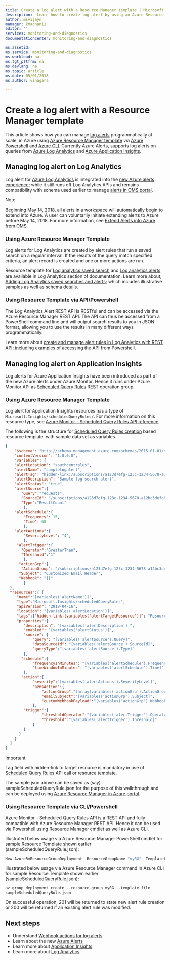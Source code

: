 ```yaml
---
title: Create a log alert with a Resource Manager template | Microsoft Docs
description:  Learn how to create log alert by using an Azure Resource Manager template and API.
author: msvijayn
manager: kmadnani1
editor: ''
services: monitoring-and-diagnostics
documentationcenter: monitoring-and-diagnostics

ms.assetid: 
ms.service: monitoring-and-diagnostics
ms.workload: na
ms.tgt_pltfrm: na
ms.devlang: na
ms.topic: article
ms.date: 05/01/2018
ms.author: vinagara

---
```


# Create a log alert with a Resource Manager template
This article shows how you can manage [log alerts](monitor-alerts-unified-log.md) programmatically at scale, in Azure using [Azure Resource Manager template](..//azure-resource-manager/resource-group-authoring-templates.md) via [Azure Powershell](../azure-resource-manager/resource-group-template-deploy.md) and [Azure CLI](../azure-resource-manager/resource-group-template-deploy-cli.md). Currently Azure Alerts, supports log alerts on queries from [Azure Log Analytics](../log-analytics/log-analytics-tutorial-viewdata.md) and [Azure Application Insights](../application-insights/app-insights-analytics-tour.md).

## Managing log alert on Log Analytics
Log alert for [Azure Log Analytics](../log-analytics/log-analytics-tutorial-viewdata.md) is integrated into the [new Azure alerts experience](monitoring-overview-unified-alerts.md); while it still runs off Log Analytics APIs and remains compatibility with schema used earlier to manage [alerts in OMS portal](..//log-analytics/log-analytics-alerts-creating.md).

> [!NOTE]
> Beginning May 14, 2018, all alerts in a workspace will automatically begin to extend into Azure. A user can voluntarily initiate extending alerts to Azure before May 14, 2018. For more information, see [Extend Alerts into Azure from OMS](monitoring-alerts-extend.md). 

### Using Azure Resource Manager Template
Log alerts for Log Analytics are created by alert rules that run a saved search on a regular interval. If the results of the query match specified criteria, an alert record is created and one or more actions are run. 

Resource template for [Log analytics saved search](../log-analytics/log-analytics-log-searches.md) and [Log analytics alerts](../log-analytics/log-analytics-alerts.md) are available in Log Analytics section of documentation. Learn more about, [Adding Log Analytics saved searches and alerts](../operations-management-suite/operations-management-suite-solutions-resources-searches-alerts.md); which includes illustrative samples as well as schema details.

### Using Resource Template via API/Powershell
The Log Analytics Alert REST API is RESTful and can be accessed via the Azure Resource Manager REST API. The API can thus be accessed from a PowerShell command line and will output search results to you in JSON format, allowing you to use the results in many different ways programmatically.

Learn more  about [create and manage alert rules in Log Analytics with REST API](../log-analytics/log-analytics-api-alerts.md); including examples of accessing the API from Powershell.

## Managing log alert on Application Insights
Log alerts for Azure Application Insights have been introduced as part of the new Azure alerts under Azure Monitor. Hence it runs under Azure Monitor API as [Scheduled Query Rules](https://docs.microsoft.com/en-us/rest/api/monitor/scheduledqueryrules/) REST operation group.

### Using Azure Resource Manager Template
Log alert for Application Insights resources has a type of `Microsoft.Insights/scheduledQueryRules/`. For more information on this resource type, see [Azure Monitor - Scheduled Query Rules API reference](https://docs.microsoft.com/en-us/rest/api/monitor/scheduledqueryrules/).

The following is the structure for [Scheduled Query Rules creation](https://docs.microsoft.com/en-us/rest/api/monitor/scheduledqueryrules/createorupdate) based resource template, with sample data set as variables.

```json
{
    "$schema": "http://schema.management.azure.com/schemas/2015-01-01/deploymentTemplate.json#",
    "contentVersion": "1.0.0.0",    
    "variables": {
    "alertLocation": "southcentralus",
    "alertName": "samplelogalert",
    "alertTag": "hidden-link:/subscriptions/a123d7efg-123c-1234-5678-a12bc3defgh4/resourceGroups/myRG/providers/microsoft.insights/components/sampleAIapplication",
    "alertDesription": "Sample log search alert",
    "alertStatus": "true",
    "alertSource":{
       "Query":"requests",
       "SourceId": "/subscriptions/a123d7efg-123c-1234-5678-a12bc3defgh4/resourceGroups/myRG/providers/microsoft.insights/components/sampleAIapplication",
       "Type":"ResultCount"
        },
    "alertSchedule":{
        "Frequency": 15,
        "Time": 60
        },
    "alertActions":{
        "SeverityLevel": "4",
        },
     "alertTrigger":{
       "Operator":"GreaterThan",
       "Threshold":"1"
        },
      "actionGrp":{
       "ActionGroup": "/subscriptions/a123d7efg-123c-1234-5678-a12bc3defgh4/resourceGroups/myRG/providers/microsoft.insights/actiongroups/sampleAG",
      "Subject": "Customized Email Header",
      "Webhook": "{}"           
        }
  },
  "resources":[ {
     "name":"[variables('alertName')]",
     "type":"Microsoft.Insights/scheduledQueryRules",
     "apiVersion": "2018-04-16",
     "location": "[variables('alertLocation')]",
     "tags":{"hidden-link:[variables('alertTargetResource')]": "Resource"},
     "properties":{
        "description": "[variables('alertDescription')]",
        "enabled": "[variables('alertStatus')]",
        "source": {
            "query": "[variables('alertSource').Query]",
            "dataSourceId": "[variables('alertSource').SourceId]",
            "queryType":"[variables('alertSource').Type]"
        },
       "schedule":{
            "frequencyInMinutes": "[variables('alertSchedule').Frequency]",
            "timeWindowInMinutes": "[variables('alertSchedule').Time]"    
        },
       "action":{
            "severity":"[variables('alertActions').SeverityLevel]",
            "aznsAction":{
                "actionGroup":"[array(variables('actionGrp').ActionGroup)]",
                "emailSubject":"[variables('actionGrp').Subject]",
                "customWebhookPayload":"[variables('actionGrp').Webhook]"
            },
        "trigger":{
                "thresholdOperator":"[variables('alertTrigger').Operator]",
                "threshold":"[variables('alertTrigger').Threshold]"
            }
        }
      }
    }
  ]
}
```
> [!IMPORTANT]
> Tag field with hidden-link to target resource is mandatory in use of [Scheduled Query Rules ](https://docs.microsoft.com/en-us/rest/api/monitor/scheduledqueryrules/) API call or resource template. 

The sample json above can be saved as (say) sampleScheduledQueryRule.json for the purpose of this walkthrough and can be deployed using [Azure Resource Manager in Azure portal](../azure-resource-manager/resource-group-template-deploy-portal.md#deploy-resources-from-custom-template).

### Using Resource Template via CLI/Powershell
Azure Monitor - Scheduled Query Rules API is a REST API and fully compatible with Azure Resource Manager REST API. Hence it can be used via Powershell using Resource Manager cmdlet as well as Azure CLI.

Illustrated below usage via Azure Resource Manager PowerShell cmdlet for sample Resource Template shown earlier (sampleScheduledQueryRule.json):
```powershell
New-AzureRmResourceGroupDeployment -ResourceGroupName "myRG" -TemplateFile "D:\Azure\Templates\sampleScheduledQueryRule.json"
```
Illustrated below usage via Azure Resource Manager command in Azure CLI for sample Resource Template shown earlier (sampleScheduledQueryRule.json):

```azurecli
az group deployment create --resource-group myRG --template-file sampleScheduledQueryRule.json
```
On successful operation, 201 will be returned to state new alert rule creation or 200 will be returned if an existing alert rule was modified.


## Next steps
* Understand [Webhook actions for log alerts](monitor-alerts-unified-log-webhook.md)
* Learn about the new [Azure Alerts](monitoring-overview-unified-alerts.md)
* Learn more about [Application Insights](../application-insights/app-insights-analytics.md)
* Learn more about [Log Analytics](../log-analytics/log-analytics-overview.md).   